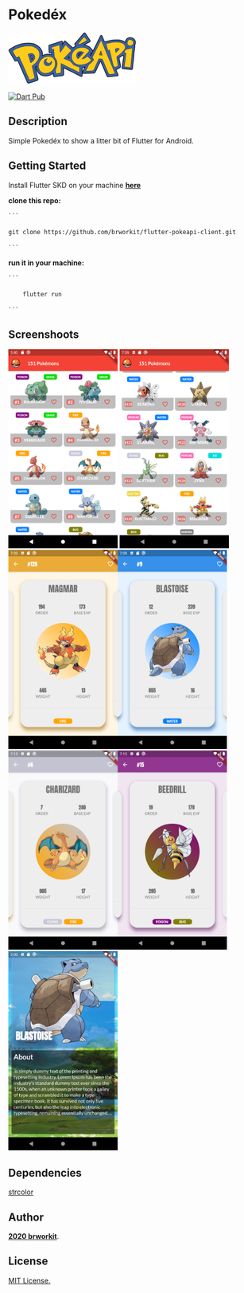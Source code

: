 # Pokedéx

<a href="https://pokeapi.co/"><img src="https://raw.githubusercontent.com/PokeAPI/media/master/logo/pokeapi_256.png" title="PokeApi" alt="PokeApi"></a>

<a href="https://pub.dev/packages/strcolor">
   <img alt="Dart Pub" src="https://img.shields.io/pub/v/strcolor.svg?color=green&style=flat-square" />
</a>

## Description
Simple Pokedéx to show a litter bit of Flutter for Android.

## Getting Started 
Install Flutter SKD on your machine [**here**](https://flutter.dev/docs/get-started/install)

**clone this repo:**

    ```

    git clone https://github.com/brworkit/flutter-pokeapi-client.git
    
    ```
**run it in your machine:**

    ```
        
        flutter run
    
    ```
## Screenshoots

<img src="https://github.com/brworkit/flutter-pokeapi-client/blob/clean-code/screenshots/2.png" width="220" height="400"> <img src="https://github.com/brworkit/flutter-pokeapi-client/blob/clean-code/screenshots/1.png" width="220" height="400"> <img src="https://github.com/brworkit/flutter-pokeapi-client/blob/clean-code/screenshots/3.png" width="220" height="400"><img src="https://github.com/brworkit/flutter-pokeapi-client/blob/clean-code/screenshots/4.png" width="220" height="400"><img src="https://github.com/brworkit/flutter-pokeapi-client/blob/clean-code/screenshots/5.png" width="220" height="400"><img src="https://github.com/brworkit/flutter-pokeapi-client/blob/clean-code/screenshots/6.png" width="220" height="400"><img src="https://github.com/brworkit/flutter-pokeapi-client/blob/clean-code/screenshots/7.png" width="220" height="400">



## Dependencies

[strcolor](https://pub.dev/packages/strcolor)

## Author

[**2020 brworkit**](https://github.com/brworkit).

## License
[MIT License.](https://opensource.org/licenses/MIT)    

